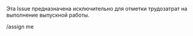 Эта Issue предназначена исключительно для отметки трудозатрат на выполнение выпускной работы.

/assign me
